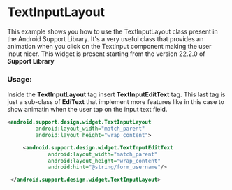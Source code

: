 # TextInputLayout
This example shows you how to use the TextInputLayout class present in the Android Support Library. It's a very useful class that provides an animation when you click on the TextInput component making the user input nicer. This widget is present starting from the version 22.2.0 of **Support Library**

### Usage:

Inside the **TextInputLayout** tag insert **TextInputEditText** tag. This last tag is just a sub-class of **EdiText** that implement more features like in this case to show animatin when the user tap on the input text field.

```xml
<android.support.design.widget.TextInputLayout
         android:layout_width="match_parent"
         android:layout_height="wrap_content">

     <android.support.design.widget.TextInputEditText
             android:layout_width="match_parent"
             android:layout_height="wrap_content"
             android:hint="@string/form_username"/>

 </android.support.design.widget.TextInputLayout>
 ```
 
